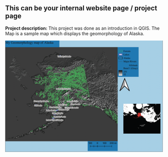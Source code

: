 ## This can be your internal website page / project page

**Project description:** This project was done as an introduction in QGIS. The Map is a sample map which displays the geomorphology of Alaska.

<img src="images/4B34B517-8867-4911-981A-903970FDEBE1.png?raw=true"/>


